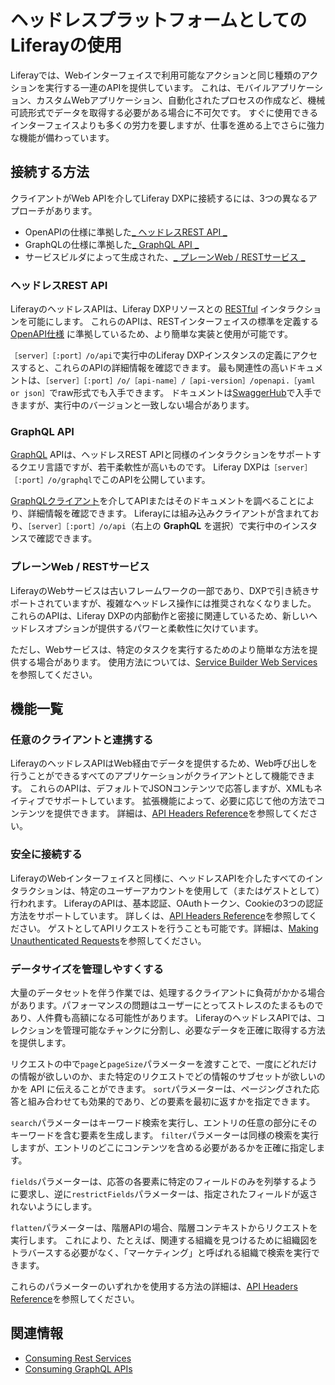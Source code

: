 # ヘッドレスプラットフォームとしてのLiferayの使用

Liferayでは、Webインターフェイスで利用可能なアクションと同じ種類のアクションを実行する一連のAPIを提供しています。 これは、モバイルアプリケーション、カスタムWebアプリケーション、自動化されたプロセスの作成など、機械可読形式でデータを取得する必要がある場合に不可欠です。 すぐに使用できるインターフェイスよりも多くの労力を要しますが、仕事を進める上でさらに強力な機能が備わっています。

<a name="ways-to-connect" />

## 接続する方法

クライアントがWeb APIを介してLiferay DXPに接続するには、3つの異なるアプローチがあります。
* OpenAPIの仕様に準拠した[**_** ヘッドレスREST API **_**](#headless-rest-apis)
* GraphQLの仕様に準拠した[**_** GraphQL API **_**](#graphql-api)
* サービスビルダによって生成された、[**_** プレーンWeb / RESTサービス **_**](#plain-webrest-services)

### ヘッドレスREST API

LiferayのヘッドレスAPIは、Liferay DXPリソースとの [RESTful](https://www.w3.org/TR/2004/NOTE-ws-arch-20040211/#relwwwrest) インタラクションを可能にします。 これらのAPIは、RESTインターフェイスの標準を定義する [OpenAPI仕様](https://swagger.io/docs/specification/about/) に準拠しているため、より簡単な実装と使用が可能です。

`［server］［:port］/o/api`で実行中のLiferay DXPインスタンスの定義にアクセスすると、これらのAPIの詳細情報を確認できます。 最も関連性の高いドキュメントは、`［server］［:port］/o/［api-name］/［api-version］/openapi.［yaml or json］`でraw形式でも入手できます。 ドキュメントは[SwaggerHub](https://app.swaggerhub.com/apis/liferayinc/)で入手できますが、実行中のバージョンと一致しない場合があります。

### GraphQL API

[GraphQL](https://graphql.org/) APIは、ヘッドレスREST APIと同様のインタラクションをサポートするクエリ言語ですが、若干柔軟性が高いものです。 Liferay DXPは`［server］［:port］/o/graphql`でこのAPIを公開しています。

[GraphQLクライアント](https://graphql.org/graphql-js/graphql-clients/)を介してAPIまたはそのドキュメントを調べることにより、詳細情報を確認できます。 Liferayには組み込みクライアントが含まれており、`［server］［:port］/o/api`（右上の **GraphQL** を選択）で実行中のインスタンスで確認できます。

### プレーンWeb / RESTサービス

LiferayのWebサービスは古いフレームワークの一部であり、DXPで引き続きサポートされていますが、複雑なヘッドレス操作には推奨されなくなりました。 これらのAPIは、Liferay DXPの内部動作と密接に関連しているため、新しいヘッドレスオプションが提供するパワーと柔軟性に欠けています。

ただし、Webサービスは、特定のタスクを実行するためのより簡単な方法を提供する場合があります。 使用方法については、[Service Builder Web Services](../developing-applications/data-frameworks/service-builder.md)を参照してください。

<a name="features" />

## 機能一覧

### 任意のクライアントと連携する

LiferayのヘッドレスAPIはWeb経由でデータを提供するため、Web呼び出しを行うことができるすべてのアプリケーションがクライアントとして機能できます。 これらのAPIは、デフォルトでJSONコンテンツで応答しますが、XMLもネイティブでサポートしています。 拡張機能によって、必要に応じて他の方法でコンテンツを提供できます。 詳細は、[API Headers Reference](./consuming-apis/api-headers-reference.md#accept)を参照してください。

### 安全に接続する

LiferayのWebインターフェイスと同様に、ヘッドレスAPIを介したすべてのインタラクションは、特定のユーザーアカウントを使用して（またはゲストとして）行われます。 LiferayのAPIは、基本認証、OAuthトークン、Cookieの3つの認証方法をサポートしています。 詳しくは、[API Headers Reference](./consuming-apis/api-headers-reference.md#authorization)を参照してください。 ゲストとしてAPIリクエストを行うことも可能です。詳細は、[Making Unauthenticated Requests](./consuming-apis/making-unauthenticated-requests.md)を参照してください。

### データサイズを管理しやすくする

大量のデータセットを伴う作業では、処理するクライアントに負荷がかかる場合があります。パフォーマンスの問題はユーザーにとってストレスのたまるものであり、人件費も高額になる可能性があります。 LiferayのヘッドレスAPIでは、コレクションを管理可能なチャンクに分割し、必要なデータを正確に取得する方法を提供します。

リクエストの中で`page`と`pageSize`パラメーターを渡すことで、一度にどれだけの情報が欲しいのか、また特定のリクエストでどの情報のサブセットが欲しいのかを API に伝えることができます。  `sort`パラメーターは、ページングされた応答と組み合わせても効果的であり、どの要素を最初に返すかを指定できます。

`search`パラメーターはキーワード検索を実行し、エントリの任意の部分にそのキーワードを含む要素を生成します。 `filter`パラメーターは同様の検索を実行しますが、エントリのどこにコンテンツを含める必要があるかを正確に指定します。

`fields`パラメーターは、応答の各要素に特定のフィールドのみを列挙するように要求し、逆に`restrictFields`パラメーターは、指定されたフィールドが返されないようにします。

`flatten`パラメーターは、階層APIの場合、階層コンテキストからリクエストを実行します。 これにより、たとえば、関連する組織を見つけるために組織図をトラバースする必要がなく、「マーケティング」と呼ばれる組織で検索を実行できます。

これらのパラメーターのいずれかを使用する方法の詳細は、[API Headers Reference](./consuming-apis/api-headers-reference.md)を参照してください。

## 関連情報

- [Consuming Rest Services](../headless-delivery/consuming-apis/consuming-rest-services.md)
- [Consuming GraphQL APIs](../headless-delivery/consuming-apis/consuming-graphql-apis.md)
